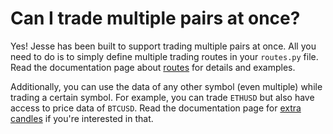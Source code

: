 # Can I trade multiple pairs at once? 

Yes! Jesse has been built to support trading multiple pairs at once. All you need to do is to simply define multiple trading routes in your `routes.py` file. Read the documentation page about [routes](/docs/routes.html#trading-multiple-routes) for details and examples.

Additionally, you can use the data of any other symbol (even multiple) while trading a certain symbol. For example, you can trade `ETHUSD` but also have access to price data of `BTCUSD`. Read the documentation page for [extra candles](/docs/routes.html#using-multiple-time-frames) if you're interested in that. 